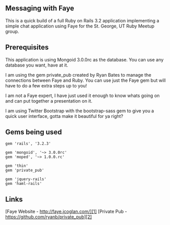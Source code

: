 Messaging with Faye
---------


This is a quick build of a full Ruby on Rails 3.2 application implementing a simple chat application using Faye for the St. George, UT Ruby Meetup group.

Prerequisites
---------
This application is using Mongoid 3.0.0rc as the database. You can use any database you want, have at it.

I am using the gem private_pub created by Ryan Bates to manage the connections between Faye and Ruby. You can use just the Faye gem but will have to do a few extra steps up to you!

I am not a Faye expert, I have just used it enough to know whats going on and can put together a presentation on it.

I am using Twitter Bootstrap with the bootstrap-sass gem to give you a quick user interface, gotta make it beautiful for ya right?

Gems being used
---------
    gem 'rails', '3.2.3'

    gem 'mongoid', '~> 3.0.0rc'
    gem 'moped', '~> 1.0.0.rc'

    gem 'thin'
    gem 'private_pub'

    gem 'jquery-rails'
    gem 'haml-rails'
    

Links
---------
[Faye Website - http://faye.jcoglan.com/][1]
[Private Pub - https://github.com/ryanb/private_pub][2]


  [1]: http://faye.jcoglan.com/
  [2]: https://github.com/ryanb/private_pub